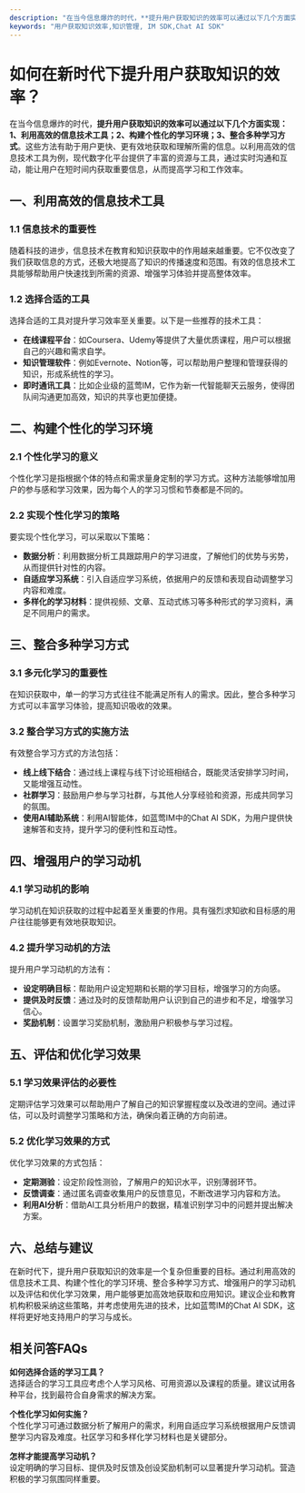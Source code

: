 ```yaml
---
description: "在当今信息爆炸的时代，**提升用户获取知识的效率可以通过以下几个方面实现：1、利用高效的信息技术工具；2、构建个性化的学习环境；3、整合多种学习方式**。这些方法有助于用户更快、更有效地获取和理解所需的信息。以利用高效的信息技术工具为例，现代数字化平台提供了丰富的资源与工具，通过实时沟通和互动，能让用户在短时间内获取重要信息，从而提高学习和工作效率。"
keywords: "用户获取知识效率,知识管理, IM SDK,Chat AI SDK"
---
```

# 如何在新时代下提升用户获取知识的效率？

在当今信息爆炸的时代，**提升用户获取知识的效率可以通过以下几个方面实现：1、利用高效的信息技术工具；2、构建个性化的学习环境；3、整合多种学习方式**。这些方法有助于用户更快、更有效地获取和理解所需的信息。以利用高效的信息技术工具为例，现代数字化平台提供了丰富的资源与工具，通过实时沟通和互动，能让用户在短时间内获取重要信息，从而提高学习和工作效率。

## 一、利用高效的信息技术工具

### 1.1 信息技术的重要性

随着科技的进步，信息技术在教育和知识获取中的作用越来越重要。它不仅改变了我们获取信息的方式，还极大地提高了知识的传播速度和范围。有效的信息技术工具能够帮助用户快速找到所需的资源、增强学习体验并提高整体效率。

### 1.2 选择合适的工具

选择合适的工具对提升学习效率至关重要。以下是一些推荐的技术工具：

- **在线课程平台**：如Coursera、Udemy等提供了大量优质课程，用户可以根据自己的兴趣和需求自学。
- **知识管理软件**：例如Evernote、Notion等，可以帮助用户整理和管理获得的知识，形成系统性的学习。
- **即时通讯工具**：比如企业级的蓝莺IM，它作为新一代智能聊天云服务，使得团队间沟通更加高效，知识的共享也更加便捷。

## 二、构建个性化的学习环境

### 2.1 个性化学习的意义

个性化学习是指根据个体的特点和需求量身定制的学习方式。这种方法能够增加用户的参与感和学习效果，因为每个人的学习习惯和节奏都是不同的。

### 2.2 实现个性化学习的策略

要实现个性化学习，可以采取以下策略：

- **数据分析**：利用数据分析工具跟踪用户的学习进度，了解他们的优势与劣势，从而提供针对性的内容。
- **自适应学习系统**：引入自适应学习系统，依据用户的反馈和表现自动调整学习内容和难度。
- **多样化的学习材料**：提供视频、文章、互动式练习等多种形式的学习资料，满足不同用户的需求。

## 三、整合多种学习方式

### 3.1 多元化学习的重要性

在知识获取中，单一的学习方式往往不能满足所有人的需求。因此，整合多种学习方式可以丰富学习体验，提高知识吸收的效果。

### 3.2 整合学习方式的实施方法

有效整合学习方式的方法包括：

- **线上线下结合**：通过线上课程与线下讨论班相结合，既能灵活安排学习时间，又能增强互动性。
- **社群学习**：鼓励用户参与学习社群，与其他人分享经验和资源，形成共同学习的氛围。
- **使用AI辅助系统**：利用AI智能体，如蓝莺IM中的Chat AI SDK，为用户提供快速解答和支持，提升学习的便利性和互动性。

## 四、增强用户的学习动机

### 4.1 学习动机的影响

学习动机在知识获取的过程中起着至关重要的作用。具有强烈求知欲和目标感的用户往往能够更有效地获取知识。

### 4.2 提升学习动机的方法

提升用户学习动机的方法有：

- **设定明确目标**：帮助用户设定短期和长期的学习目标，增强学习的方向感。
- **提供及时反馈**：通过及时的反馈帮助用户认识到自己的进步和不足，增强学习信心。
- **奖励机制**：设置学习奖励机制，激励用户积极参与学习过程。

## 五、评估和优化学习效果

### 5.1 学习效果评估的必要性

定期评估学习效果可以帮助用户了解自己的知识掌握程度以及改进的空间。通过评估，可以及时调整学习策略和方法，确保向着正确的方向前进。

### 5.2 优化学习效果的方式

优化学习效果的方式包括：

- **定期测验**：设定阶段性测验，了解用户的知识水平，识别薄弱环节。
- **反馈调查**：通过匿名调查收集用户的反馈意见，不断改进学习内容和方法。
- **利用AI分析**：借助AI工具分析用户的数据，精准识别学习中的问题并提出解决方案。

## 六、总结与建议

在新时代下，提升用户获取知识的效率是一个复杂但重要的目标。通过利用高效的信息技术工具、构建个性化的学习环境、整合多种学习方式、增强用户的学习动机以及评估和优化学习效果，用户能够更加高效地获取和应用知识。建议企业和教育机构积极采纳这些策略，并考虑使用先进的技术，比如蓝莺IM的Chat AI SDK，这样将更好地支持用户的学习与成长。

## 相关问答FAQs

**如何选择合适的学习工具？**  
选择适合的学习工具应考虑个人学习风格、可用资源以及课程的质量。建议试用各种平台，找到最符合自身需求的解决方案。

**个性化学习如何实施？**  
个性化学习可通过数据分析了解用户的需求，利用自适应学习系统根据用户反馈调整学习内容及难度。社区学习和多样化学习材料也是关键部分。

**怎样才能提高学习动机？**  
设定明确的学习目标、提供及时反馈及创设奖励机制可以显著提升学习动机。营造积极的学习氛围同样重要。
